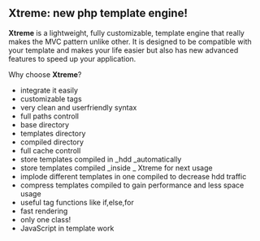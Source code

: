 Xtreme: new php template engine!
-----------------------------------

**Xtreme** is a lightweight, fully customizable, template engine that really makes the MVC pattern unlike other.
It is designed to be compatible with your template and makes your life easier but also has new advanced features to speed up your application.

Why choose **Xtreme**?

- integrate it easily
- customizable tags
- very clean and userfriendly syntax
- full paths controll 
 - base directory
 - templates directory
 - compiled directory
- full cache controll
 - store templates compiled in _hdd _automatically 
 - store templates compiled _inside _ Xtreme for next usage 
 - implode different templates in one compiled to decrease hdd traffic
 - compress templates compiled to gain performance and less space usage
- useful tag functions like if,else,for
- fast rendering
- only one class!
- JavaScript in template work